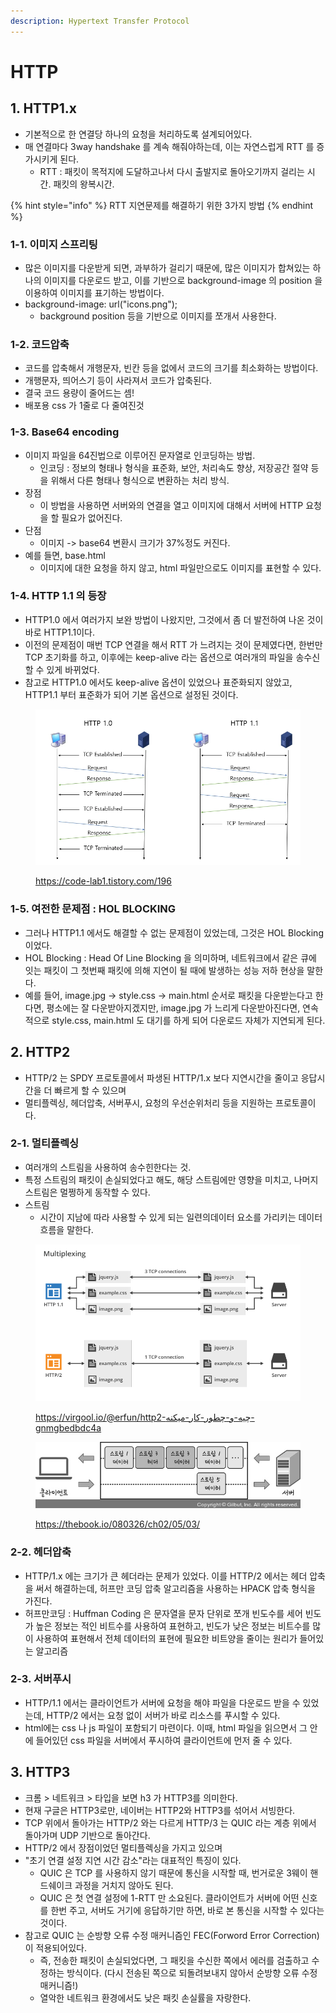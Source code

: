 ```yaml
---
description: Hypertext Transfer Protocol
---
```


# HTTP

## 1. HTTP1.x

* 기본적으로 한 연결당 하나의 요청을 처리하도록 설계되어있다.&#x20;
* 매 연결마다 3way handshake 를 계속 해줘야하는데, 이는 자연스럽게 RTT 를 증가시키게 된다.&#x20;
  * RTT : 패킷이 목적지에 도달하고나서 다시 출발지로 돌아오기까지 걸리는 시간. 패킷의 왕복시간. &#x20;

{% hint style="info" %}
RTT 지연문제를 해결하기 위한 3가지 방법
{% endhint %}

### 1-1. 이미지 스프리팅

* 많은 이미지를 다운받게 되면, 과부하가 걸리기 때문에, 많은 이미지가 합쳐있는 하나의 이미지를 다운로드 받고, 이를 기반으로 background-image 의 position 을 이용하여 이미지를 표기하는 방법이다.&#x20;
* background-image: url("icons.png");
  * background position 등을 기반으로 이미지를 쪼개서 사용한다.&#x20;

### 1-2. 코드압축

* 코드를 압축해서 개행문자, 빈칸 등을 없에서 코드의 크기를 최소화하는 방법이다.&#x20;
* 개행문자, 띄어스기 등이 사라져서 코드가 압축된다.&#x20;
* 결국 코드 용량이 줄어드는 셈!&#x20;
* 배포용 css 가 1줄로 다 줄여진것&#x20;

### 1-3. Base64 encoding &#x20;

* 이미지 파일을 64진법으로 이루어진 문자열로 인코딩하는 방법.
  * 인코딩 : 정보의 형태나 형식을 표준화, 보안, 처리속도 향상, 저장공간 절약 등을 위해서 다른 형태나 형식으로 변환하는 처리 방식. &#x20;
* 장점&#x20;
  * 이 방법을 사용하면 서버와의 연결을 열고 이미지에 대해서 서버에 HTTP 요청을 할 필요가 없어진다.&#x20;
* 단점
  * 이미지 -> base64 변환시 크기가 37%정도 커진다. &#x20;
* 예를 들면, base.html&#x20;
  * 이미지에 대한 요청을 하지 않고, html 파일만으로도 이미지를 표현할 수 있다.&#x20;

### 1-4. HTTP 1.1 의 등장&#x20;

* HTTP1.0 에서 여러가지 보완 방법이 나왔지만, 그것에서 좀 더 발전하여 나온 것이 바로 HTTP1.1이다.&#x20;
* 이전의 문제점이 매번 TCP 연결을 해서 RTT 가 느려지는 것이 문제였다면, 한번만 TCP 초기화를 하고, 이후에는 keep-alive 라는 옵션으로 여러개의 파일을 송수신할 수 있게 바뀌었다.&#x20;
* 참고로 HTTP1.0 에서도 keep-alive 옵션이 있었으나 표준화되지 않았고, HTTP1.1 부터 표준화가 되어 기본 옵션으로 설정된 것이다.&#x20;

<figure><img src="../../.gitbook/assets/image (8).png" alt=""><figcaption><p><a href="https://code-lab1.tistory.com/196">https://code-lab1.tistory.com/196</a></p></figcaption></figure>

### 1-5. 여전한 문제점 : HOL BLOCKING&#x20;

* 그러나 HTTP1.1 에서도 해결할 수 없는 문제점이 있었는데, 그것은 HOL Blocking 이었다.&#x20;
* HOL Blocking : Head Of Line Blocking 을 의미하며, 네트워크에서 같은 큐에 잇는 패킷이 그 첫번째 패킷에 의해 지연이 될 때에 발생하는 성능 저하 현상을 말한다.&#x20;
* 예를 들어, image.jpg -> style.css -> main.html 순서로 패킷을 다운받는다고 한다면, 평소에는 잘 다운받아지겠지만, image.jpg 가 느리게 다운받아진다면, 연속적으로 style.css, main.html 도 대기를 하게 되어 다운로드 자체가 지연되게 된다. &#x20;

## 2. HTTP2

* HTTP/2 는 SPDY 프로토콜에서 파생된 HTTP/1.x 보다 지연시간을 줄이고 응답시간을 더 빠르게 할 수 있으며&#x20;
* 멀티플렉싱, 헤더압축, 서버푸시, 요청의 우선순위처리 등을 지원하는 프로토콜이다.&#x20;

### 2-1. 멀티플렉싱&#x20;

* 여러개의 스트림을 사용하여 송수힌한다는 것.&#x20;
* 특정 스트림의 패킷이 손실되었다고 해도, 해당 스트림에만 영향을 미치고, 나머지 스트림은 멀쩡하게 동작할 수 있다.&#x20;
* 스트림&#x20;
  * 시간이 지남에 따라 사용할 수 있게 되는 일련의데이터 요소를 가리키는 데이터 흐름을 말한다.&#x20;

<figure><img src="../../.gitbook/assets/image (1).png" alt=""><figcaption><p><a href="https://virgool.io/@erfun/http2-%DA%86%DB%8C%D9%87-%D9%88-%DA%86%D8%B7%D9%88%D8%B1-%DA%A9%D8%A7%D8%B1-%D9%85%DB%8C%DA%A9%D9%86%D9%87-gnmgbedbdc4a">https://virgool.io/@erfun/http2-چیه-و-چطور-کار-میکنه-gnmgbedbdc4a</a></p></figcaption></figure>

<figure><img src="../../.gitbook/assets/image (6).png" alt=""><figcaption><p><a href="https://thebook.io/080326/ch02/05/03/">https://thebook.io/080326/ch02/05/03/</a></p></figcaption></figure>

### 2-2. 헤더압축&#x20;

* HTTP/1.x 에는 크기가 큰 헤더라는 문제가 있었다. 이를 HTTP/2 에서는 헤더 압축을 써서 해결하는데, 허프만 코딩 압축 알고리즘을 사용하는 HPACK 압축 형식을 가진다.&#x20;
* 허프만코딩 : Huffman Coding 은 문자열을 문자 단위로 쪼개 빈도수를 세어 빈도가 높은 정보는 적인 비트수를 사용하여 표현하고, 빈도가 낮은 정보는 비트수를 많이 사용하여 표현해서 전체 데이터의 표현에 필요한 비트양을 줄이는 원리가 들어있는 알고리즘&#x20;

### 2-3. 서버푸시&#x20;

* HTTP/1.1 에서는 클라이언트가 서버에 요청을 해야 파일을 다운로드 받을 수 있었는데, HTTP/2 에서는 요청 없이 서버가 바로 리소스를 푸시할 수 있다.&#x20;
* html에는 css 나 js 파일이 포함되기 마련이다. 이때, html 파일을 읽으면서 그 안에 들어있던 css 파일을 서버에서 푸시하여 클라이언트에 먼저 줄 수 있다.&#x20;

## 3. HTTP3

* 크롬 > 네트워크 > 타입을 보면 h3 가 HTTP3를 의미한다.&#x20;
* 현재 구글은 HTTP3로만, 네이버는 HTTP2와 HTTP3를 섞어서 서빙한다.&#x20;
* TCP 위에서 돌아가는 HTTP/2 와는 다르게 HTTP/3 는 QUIC 라는 계층 위에서 돌아가며 UDP 기반으로 돌아간다.&#x20;
* HTTP/2 에서 장점이었던 멀티플렉싱을 가지고 있으며&#x20;
* "초기 연결 설정 지연 시간 감소"라는 대표적인 특징이 있다.&#x20;
  * QUIC 은 TCP 를 사용하지 않기 때문에 통신을 시작할 때, 번거로운 3웨이 핸드쉐이크 과정을 거치지 않아도 된다.&#x20;
  * QUIC 은 첫 연결 설정에 1-RTT 만 소요된다. 클라이언트가 서버에 어떤 신호를 한번 주고, 서버도 거기에 응답하기만 하면, 바로 본 통신을 시작할 수 있다는 것이다.&#x20;
* 참고로 QUIC 는 순방향 오류 수정 매커니즘인 FEC(Forword Error Correction) 이 적용되어있다.&#x20;
  * 즉, 전송한 패킷이 손실되었다면, 그 패킷을 수신한 쪽에서 에러를 검출하고 수정하는 방식이다. (다시 전송된 쪽으로 되돌려보내지 않아서 순방향 오류 수정 매커니즘!)&#x20;
  * 열악한 네트워크 환경에서도 낮은 패킷 손실률을 자랑한다.&#x20;


